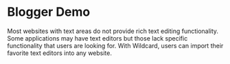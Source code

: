 # Blogger Demo

Most websites with text areas do not provide rich text editing functionality. Some applications may have text editors but those lack specific functionality that users are looking for. With Wildcard, users can import their favorite text editors into any website.
